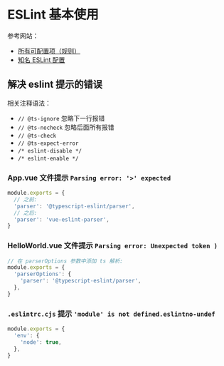 # ESLint 基本使用

参考网站：

- [所有可配置项（规则）](https://eslint.org/docs/latest/rules/#possible-problems)
- [知名 ESLint 配置](https://www.npmjs.com/search?ranking=popularity&q=keywords%3Aeslintconfig)

## 解决 eslint 提示的错误

相关注释语法：

- `// @ts-ignore` 忽略下一行报错
- `// @ts-nocheck` 忽略后面所有报错
- `// @ts-check`
- `// @ts-expect-error`
- `/* eslint-disable */`
- `/* eslint-enable */`

### App.vue 文件提示 `Parsing error: '>' expected`

```cjs
module.exports = {
  // 之前:
  'parser': '@typescript-eslint/parser',
  // 之后:
  'parser': 'vue-eslint-parser',
}
```

### HelloWorld.vue 文件提示 `Parsing error: Unexpected token )`

```cjs
// 在 parserOptions 参数中添加 ts 解析:
module.exports = {
  'parserOptions': {
    'parser': '@typescript-eslint/parser',
  },
}
```

### `.eslintrc.cjs` 提示 `'module' is not defined.eslintno-undef`

```cjs
module.exports = {
  'env': {
    'node': true,
  },
}
```
